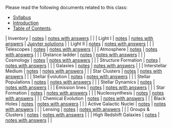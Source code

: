 Please read the following documents related to this class:

 * [Syllabus](pdf/syllabus.pdf)
 * [Introduction](pdf/intro.pdf) 
 * [Table of Contents](pdf/toc.pdf).

| Inventory | [notes](pdf/inventory.pdf) | [notes with answers](pdf/inventory-answers.pdf) | |
| Light I | [notes](pdf/light-1.pdf) | [notes with answers](pdf/light-1-answers.pdf) | [Jupyter solutions](https://nbviewer.jupyter.org/github/blanton144/exex/blob/master/docs/notebooks/light-1.ipynb) | 
| Light II | [notes](pdf/light-2.pdf) | [notes with answers](pdf/light-2-answers.pdf) | |
| Telescopes | [notes](pdf/telescopes.pdf) | [notes with answers](pdf/telescopes-answers.pdf) | |
| Atmosphere | [notes](pdf/atmosphere.pdf) | [notes with answers](pdf/atmosphere-answers.pdf) | |
| Distance ladder | [notes](pdf/distance-ladder.pdf) | [notes with answers](pdf/distance-ladder-answers.pdf) | |
| Cosmology | [notes](pdf/cosmology.pdf) | [notes with answers](pdf/cosmology-answers.pdf) | |
| Structure Formation | [notes](pdf/structure.pdf) | [notes with answers](pdf/structure-answers.pdf) | |
| Galaxies | [notes](pdf/galaxies.pdf) | [notes with answers](pdf/galaxies-answers.pdf) | |
| Interstellar Medium | [notes](pdf/ism.pdf) | [notes with answers](pdf/ism-answers.pdf) | |
| Star Clusters | [notes](pdf/stellar-clusters.pdf) | [notes with answers](pdf/stellar-clusters-answers.pdf) | |
| Stellar Evolution | [notes](pdf/stellar-evolution.pdf) | [notes with answers](pdf/stellar-evolution-answers.pdf) | |
| Stellar Populations | [notes](pdf/stellar-populations.pdf) | [notes with answers](pdf/stellar-populations-answers.pdf) | |
| Stellar Dynamics | [notes](pdf/dynamics.pdf) | [notes with answers](pdf/dynamics-answers.pdf) | |
| Emission lines | [notes](pdf/emission-line.pdf) | [notes with answers](pdf/emission-line-answers.pdf) | |
| Star Formation | [notes](pdf/star-formation.pdf) | [notes with answers](pdf/star-formation-answers.pdf) | |
| Nucleosynthesis | [notes](pdf/nucleosynthesis.pdf) | [notes with answers](pdf/nucleosynthesis-answers.pdf) | |
| Chemical Evolution | [notes](pdf/chemical-evolution.pdf) | [notes with answers](pdf/chemical-evolution-answers.pdf) | |
| Black Holes | [notes](pdf/black-holes.pdf) | [notes with answers](pdf/black-holes-answers.pdf) | |
| Active Galactic Nuclei | [notes](pdf/agn.pdf) | [notes with answers](pdf/agn-answers.pdf) | |
| Lensing | [notes](pdf/lensing.pdf) | [notes with answers](pdf/lensing-answers.pdf) | |
| Groups \& Clusters | [notes](pdf/groups.pdf) | [notes with answers](pdf/groups-answers.pdf) | |
| High Redshift Galaxies | [notes](pdf/high-redshift.pdf) | [notes with answers](pdf/high-redshift-answers.pdf) | |
